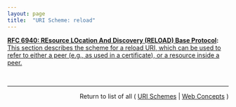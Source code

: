 ```yaml
---
layout: page
title:  "URI Scheme: reload"
---
```


**[RFC 6940: REsource LOcation And Discovery (RELOAD) Base Protocol](/specs/IETF/RFC/6940 "This specification defines REsource LOcation And Discovery (RELOAD), a peer-to-peer (P2P) signaling protocol for use on the Internet. A P2P signaling protocol provides its clients with an abstract storage and messaging service between a set of cooperating peers that form the overlay network. RELOAD is designed to support a P2P Session Initiation Protocol (P2PSIP) network, but can be utilized by other applications with similar requirements by defining new usages that specify the Kinds of data that need to be stored for a particular application. RELOAD defines a security model based on a certificate enrollment service that provides unique identities. NAT traversal is a fundamental service of the protocol. RELOAD also allows access from &#34;client&#34; nodes that do not need to route traffic or store data for others."):** [This section describes the scheme for a reload URI, which can be used to refer to either a peer (e.g., as used in a certificate), or a resource inside a peer.](http://tools.ietf.org/html/rfc6940#section-14.15 "Read documentation for URI Scheme &#34;reload&#34;")

<br/>
<hr/>

<p style="text-align: right">Return to list of all ( <a href="../uri-schemes">URI Schemes</a> | <a href="../">Web Concepts</a> )</p>